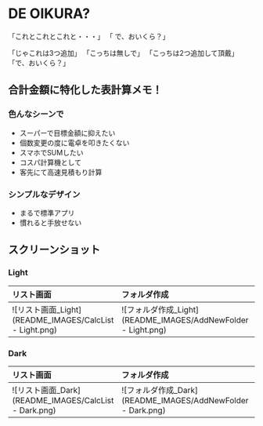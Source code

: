 # DE OIKURA?

  「これとこれとこれと・・・」
「  で、おいくら？」

「じゃこれは3つ追加」
「こっちは無しで」
「こっちは2つ追加して頂戴」
「で、おいくら？」
  

  

## 合計金額に特化した表計算メモ！

  
### 色んなシーンで
- スーパーで目標金額に抑えたい
- 個数変更の度に電卓を叩きたくない
- スマホでSUMしたい
- コスパ計算機として
- 客先にて高速見積もり計算

### シンプルなデザイン
 - まるで標準アプリ
 - 慣れると手放せない

## スクリーンショット

### Light
|リスト画面|フォルダ作成|電卓入力|
|:--|:--|:--|
| ![リスト画面_Light](README_IMAGES/CalcList -  Light.png)|![フォルダ作成_Light](README_IMAGES/AddNewFolder -  Light.png)|![電卓入力_Light](README_IMAGES/Calculator - Light.png)|

### Dark
|リスト画面|フォルダ作成|電卓入力|
|:--|:--|:--|
| ![リスト画面_Dark](README_IMAGES/CalcList -  Dark.png)|![フォルダ作成_Dark](README_IMAGES/AddNewFolder -  Dark.png)|![電卓入力_Dark](README_IMAGES/Calculator - Dark.png)|
